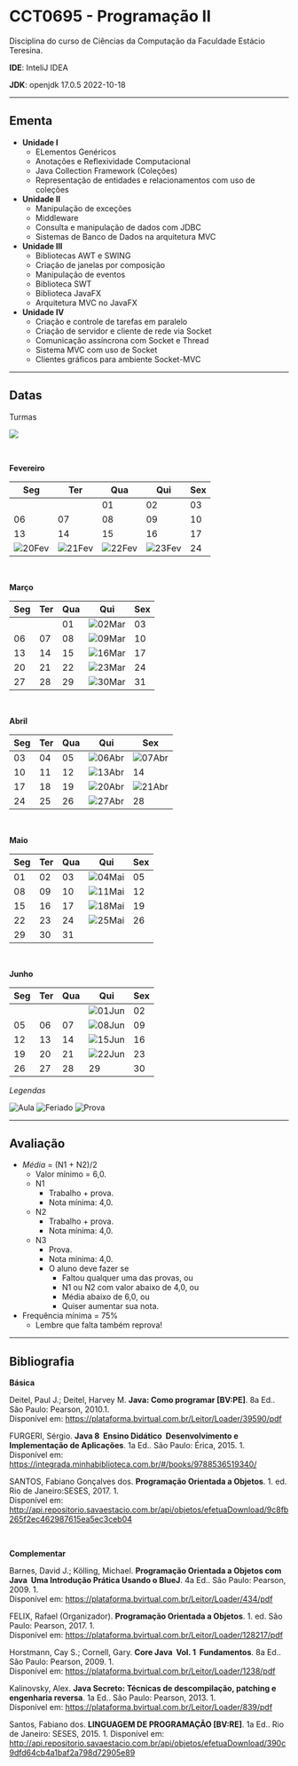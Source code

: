 # **CCT0695 - Programação II**

Disciplina do curso de Ciências da Computação da Faculdade Estácio Teresina.

**IDE**: InteliJ IDEA

**JDK**: openjdk 17.0.5 2022-10-18

-----

## **Ementa**

* **Unidade I**
  * ELementos Genéricos
  * Anotações e Reflexividade Computacional
  * Java Collection Framework (Coleções)
  * Representação de entidades e relacionamentos com uso de coleções
* **Unidade II**
  * Manipulação de exceções
  * Middleware
  * Consulta e manipulação de dados com JDBC
  * Sistemas de Banco de Dados na arquitetura MVC
* **Unidade III**
  * Bibliotecas AWT e SWING
  * Criação de janelas por composição
  * Manipulação de eventos
  * Biblioteca SWT
  * Biblioteca JavaFX
  * Arquitetura MVC no JavaFX
* **Unidade IV**
  * Criação e controle de tarefas em paralelo
  * Criação de servidor e cliente de rede via Socket
  * Comunicação assíncrona com Socket e Thread
  * Sistema MVC com uso de Socket
  * Clientes gráficos para ambiente Socket-MVC

-----

## **Datas**

Turmas

![](https://img.shields.io/badge/Quinta-1001-lightgrey)

<br />

**Fevereiro**

| Seg | Ter | Qua | Qui | Sex |
|---|---|---|---|---|
|  |  | 01 | 02 | 03 |
| 06 | 07 | 08 | 09 | 10 |
| 13 | 14 | 15 | 16 | 17 |
| ![20Fev](https://placehold.co/25/cornflowerblue/white?text=20) | ![21Fev](https://placehold.co/25/cornflowerblue/white?text=21) | ![22Fev](https://placehold.co/25/cornflowerblue/white?text=22) | ![23Fev](https://placehold.co/25/limegreen/white?text=23) | 24 |

<br />

**Março**

| Seg | Ter | Qua | Qui | Sex |
|---|---|---|---|---|
|    |    | 01 | ![02Mar](https://placehold.co/25/limegreen/white?text=02) | 03 |
| 06 | 07 | 08 | ![09Mar](https://placehold.co/25/limegreen/white?text=09) | 10 |
| 13 | 14 | 15 | ![16Mar](https://placehold.co/25/limegreen/white?text=16) | 17 |
| 20 | 21 | 22 | ![23Mar](https://placehold.co/25/limegreen/white?text=23) | 24 |
| 27 | 28 | 29 | ![30Mar](https://placehold.co/25/limegreen/white?text=30) | 31 |

<br />

**Abril**

| Seg | Ter | Qua | Qui | Sex |
|---|---|---|---|---|
| 03 | 04 | 05 | ![06Abr](https://placehold.co/25/limegreen/white?text=06) | ![07Abr](https://placehold.co/25/cornflowerblue/white?text=07) |
| 10 | 11 | 12 | ![13Abr](https://placehold.co/25/limegreen/white?text=13) | 14 |
| 17 | 18 | 19 | ![20Abr](https://placehold.co/25/limegreen/white?text=20) | ![21Abr](https://placehold.co/25/cornflowerblue/white?text=21) |
| 24 | 25 | 26 | ![27Abr](https://placehold.co/25/red/white?text=27) | 28 |

<br />

**Maio**

| Seg | Ter | Qua | Qui | Sex |
|---|---|---|---|---|
| 01 | 02 | 03 | ![04Mai](https://placehold.co/25/limegreen/white?text=04) | 05 |
| 08 | 09 | 10 | ![11Mai](https://placehold.co/25/limegreen/white?text=11) | 12 |
| 15 | 16 | 17 | ![18Mai](https://placehold.co/25/limegreen/white?text=18) | 19 |
| 22 | 23 | 24 | ![25Mai](https://placehold.co/25/limegreen/white?text=25) | 26 |
| 29 | 30 | 31 | | |

<br />

**Junho**

| Seg | Ter | Qua | Qui | Sex |
|---|---|---|---|---|
| | | | ![01Jun](https://placehold.co/25/red/white?text=01) | 02 |
| 05 | 06 | 07 | ![08Jun](https://placehold.co/25/cornflowerblue/white?text=08) | 09 |
| 12 | 13 | 14 | ![15Jun](https://placehold.co/25/limegreen/white?text=15) | 16 |
| 19 | 20 | 21 | ![22Jun](https://placehold.co/25/red/white?text=22) | 23 |
| 26 | 27 | 28 | 29 | 30 |


*Legendas*

![Aula](https://img.shields.io/badge/-Aula-limegreen?style=for-the-badge)
![Feriado](https://img.shields.io/badge/-Feriado-cornflowerblue?style=for-the-badge)
![Prova](https://img.shields.io/badge/-Prova-red?style=for-the-badge)

-----

## **Avaliação**

* *Média* = (N1 + N2)/2
  * Valor mínimo = 6,0.
  * N1 
    * Trabalho + prova.
    * Nota mínima: 4,0.
  * N2 
    * Trabalho + prova.
    * Nota mínima: 4,0.
  * N3
    * Prova.
    * Nota mínima: 4,0.
    * O aluno deve fazer se
      * Faltou qualquer uma das provas, ou
      * N1 ou N2 com valor abaixo de 4,0, ou
      * Média abaixo de 6,0, ou
      * Quiser aumentar sua nota.
* Frequência mínima = 75%
  * Lembre que falta também reprova!

-----

## **Bibliografia**

**Básica**

Deitel, Paul J.; Deitel, Harvey M. **Java: Como programar [BV:PE]**. 8a Ed.. São Paulo: Pearson, 2010.1. <br>
Disponível em: https://plataforma.bvirtual.com.br/Leitor/Loader/39590/pdf

FURGERI, Sérgio. **Java 8 ­ Ensino Didático ­ Desenvolvimento e Implementação de Aplicações**. 1a Ed.. São Paulo: Érica, 2015. 1. <br>
Disponível em: https://integrada.minhabiblioteca.com.br/#/books/9788536519340/

SANTOS, Fabiano Gonçalves dos. **Programação Orientada a Objetos**. 1. ed. Rio de Janeiro:SESES, 2017. 1. <br>
Disponível em: http://api.repositorio.savaestacio.com.br/api/objetos/efetuaDownload/9c8fb265­f2ec­4629­8761­5ea5ec3ceb04

<br />

**Complementar**

Barnes, David J.; Kölling, Michael. **Programação Orientada a Objetos com Java ­ Uma Introdução Prática Usando o BlueJ**. 4a Ed.. São Paulo: Pearson, 2009. 1. <br>
Disponível em: https://plataforma.bvirtual.com.br/Leitor/Loader/434/pdf

FELIX, Rafael (Organizador). **Programação Orientada a Objetos**. 1. ed. São Paulo: Pearson, 2017. 1. <br>
Disponível em: https://plataforma.bvirtual.com.br/Leitor/Loader/128217/pdf

Horstmann, Cay S.; Cornell, Gary. **Core Java ­ Vol. 1 ­ Fundamentos**. 8a Ed.. São Paulo: Pearson, 2009. 1. <br>
Disponível em: https://plataforma.bvirtual.com.br/Leitor/Loader/1238/pdf

Kalinovsky, Alex. **Java Secreto: Técnicas de descompilação, patching e engenharia reversa**. 1a Ed.. São Paulo: Pearson, 2013. 1. <br>
Disponível em: https://plataforma.bvirtual.com.br/Leitor/Loader/839/pdf

Santos, Fabiano dos. **LINGUAGEM DE PROGRAMAÇÃO [BV:RE]**. 1a Ed.. Rio de Janeiro: SESES, 2015. 1.
Disponível em: http://api.repositorio.savaestacio.com.br/api/objetos/efetuaDownload/390c9dfd­64cb­4a1b­af2a­798d72905e89